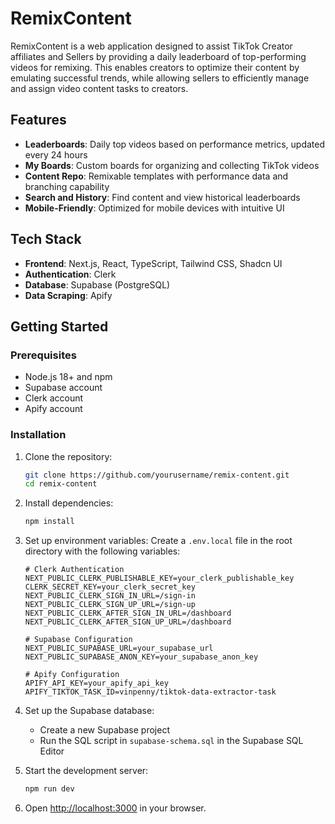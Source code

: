 # RemixContent

RemixContent is a web application designed to assist TikTok Creator affiliates and Sellers by providing a daily leaderboard of top-performing videos for remixing. This enables creators to optimize their content by emulating successful trends, while allowing sellers to efficiently manage and assign video content tasks to creators.

## Features

- **Leaderboards**: Daily top videos based on performance metrics, updated every 24 hours
- **My Boards**: Custom boards for organizing and collecting TikTok videos
- **Content Repo**: Remixable templates with performance data and branching capability
- **Search and History**: Find content and view historical leaderboards
- **Mobile-Friendly**: Optimized for mobile devices with intuitive UI

## Tech Stack

- **Frontend**: Next.js, React, TypeScript, Tailwind CSS, Shadcn UI
- **Authentication**: Clerk
- **Database**: Supabase (PostgreSQL)
- **Data Scraping**: Apify

## Getting Started

### Prerequisites

- Node.js 18+ and npm
- Supabase account
- Clerk account
- Apify account

### Installation

1. Clone the repository:
   ```bash
   git clone https://github.com/yourusername/remix-content.git
   cd remix-content
   ```

2. Install dependencies:
   ```bash
   npm install
   ```

3. Set up environment variables:
   Create a `.env.local` file in the root directory with the following variables:
   ```
   # Clerk Authentication
   NEXT_PUBLIC_CLERK_PUBLISHABLE_KEY=your_clerk_publishable_key
   CLERK_SECRET_KEY=your_clerk_secret_key
   NEXT_PUBLIC_CLERK_SIGN_IN_URL=/sign-in
   NEXT_PUBLIC_CLERK_SIGN_UP_URL=/sign-up
   NEXT_PUBLIC_CLERK_AFTER_SIGN_IN_URL=/dashboard
   NEXT_PUBLIC_CLERK_AFTER_SIGN_UP_URL=/dashboard

   # Supabase Configuration
   NEXT_PUBLIC_SUPABASE_URL=your_supabase_url
   NEXT_PUBLIC_SUPABASE_ANON_KEY=your_supabase_anon_key

   # Apify Configuration
   APIFY_API_KEY=your_apify_api_key
   APIFY_TIKTOK_TASK_ID=vinpenny/tiktok-data-extractor-task
   ```

4. Set up the Supabase database:
   - Create a new Supabase project
   - Run the SQL script in `supabase-schema.sql` in the Supabase SQL Editor

5. Start the development server:
   ```bash
   npm run dev
   ```

6. Open [http://localhost:3000](http://localhost:3000) in your browser.
